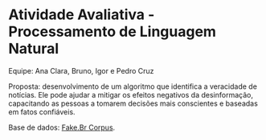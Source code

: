 # Atividade Avaliativa - Processamento de Linguagem Natural

Equipe: Ana Clara, Bruno, Igor e Pedro Cruz

Proposta: desenvolvimento de um algoritmo que identifica a veracidade de notícias. Ele pode ajudar a mitigar os efeitos negativos da desinformação, capacitando as pessoas a tomarem decisões mais conscientes e baseadas em fatos confiáveis.

Base de dados: [Fake.Br Corpus](https://github.com/roneysco/Fake.br-Corpus).
